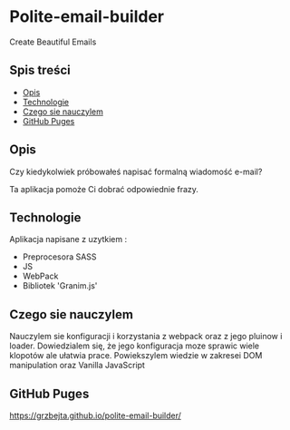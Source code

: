 # Polite-email-builder
 Create Beautiful Emails

## Spis treści
* [Opis](#opis)
* [Technologie](#technologie)
* [Czego sie nauczylem](#czego-sie-nauczylem)
* [GitHub Puges](#github-puges)

## Opis
Czy kiedykolwiek próbowałeś napisać formalną wiadomość e-mail?

Ta aplikacja pomoże Ci dobrać odpowiednie frazy.

## Technologie
Aplikacja napisane z uzytkiem :
- Preprocesora SASS
- JS
- WebPack
- Bibliotek 'Granim.js'

## Czego sie nauczylem
 Nauczylem sie konfiguracji i korzystania z webpack oraz z jego pluinow i loader.
 Dowiedzialem się, że jego konfiguracja moze sprawic wiele klopotów ale ułatwia prace.
 Powiekszylem wiedzie w zakresei DOM manipulation oraz Vanilla JavaScript 

## GitHub Puges

https://grzbejta.github.io/polite-email-builder/
